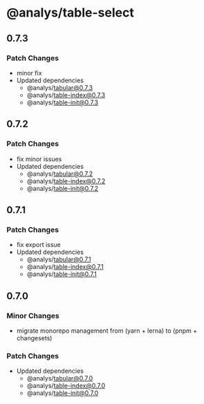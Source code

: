 # @analys/table-select

## 0.7.3

### Patch Changes

- minor fix
- Updated dependencies
  - @analys/tabular@0.7.3
  - @analys/table-index@0.7.3
  - @analys/table-init@0.7.3

## 0.7.2

### Patch Changes

- fix minor issues
- Updated dependencies
  - @analys/tabular@0.7.2
  - @analys/table-index@0.7.2
  - @analys/table-init@0.7.2

## 0.7.1

### Patch Changes

- fix export issue
- Updated dependencies
  - @analys/tabular@0.7.1
  - @analys/table-index@0.7.1
  - @analys/table-init@0.7.1

## 0.7.0

### Minor Changes

- migrate monorepo management from (yarn + lerna) to (pnpm + changesets)

### Patch Changes

- Updated dependencies
  - @analys/tabular@0.7.0
  - @analys/table-index@0.7.0
  - @analys/table-init@0.7.0
